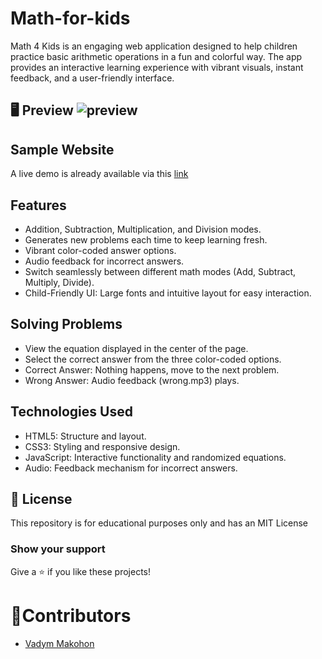 # Math-for-kids
Math 4 Kids is an engaging web application designed to help children practice basic arithmetic operations in a fun and colorful way. The app provides an interactive learning experience with vibrant visuals, instant feedback, and a user-friendly interface.

## 🖥️ Preview ![preview](https://github.com/user-attachments/assets/c26c9c78-0d43-49e0-b441-9327cc3ec466)

## Sample Website
A live demo is already available via this [link](https://vadymmakohon.github.io/Math-for-kids/)

## Features
- Addition, Subtraction, Multiplication, and Division modes.
- Generates new problems each time to keep learning fresh.
- Vibrant color-coded answer options.
- Audio feedback for incorrect answers.
- Switch seamlessly between different math modes (Add, Subtract, Multiply, Divide).
- Child-Friendly UI: Large fonts and intuitive layout for easy interaction.

## Solving Problems
- View the equation displayed in the center of the page.
- Select the correct answer from the three color-coded options.
- Correct Answer: Nothing happens, move to the next problem.
- Wrong Answer: Audio feedback (wrong.mp3) plays.

## Technologies Used
- HTML5: Structure and layout.
- CSS3: Styling and responsive design.
- JavaScript: Interactive functionality and randomized equations.
- Audio: Feedback mechanism for incorrect answers.

## 📜 License

This repository is for educational purposes only and has an MIT License

### Show your support

Give a ⭐ if you like these projects!

# 👤Contributors

- [Vadym Makohon](https://github.com/VadymMakohon)
